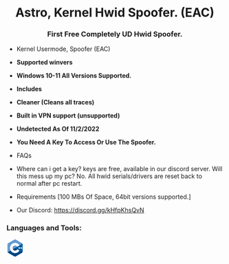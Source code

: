 <h1 align="center"> Astro, Kernel Hwid Spoofer. (EAC)</h1>
<h3 align="center">First Free Completely UD Hwid Spoofer.</h3>

- Kernel Usermode, Spoofer (EAC)
-  **Supported winvers**
-  **Windows 10-11 All Versions Supported.**
-  **Includes**
-  **Cleaner (Cleans all traces)**
-  **Built in VPN support (unsupported)**
-  **Undetected As Of 11/2/2022**
-  **You Need A Key To Access Or Use The Spoofer.**

- FAQs
-  Where can i get a key?
   keys are free, available in our discord server.
   Will this mess up my pc?
   No. All hwid serials/drivers are reset back to normal after pc restart.

- Requirements [100 MBs Of Space, 64bit versions supported.]
- Our Discord: https://discord.gg/kHfpKhsQvN
<p align="left">
</p>

<h3 align="left">Languages and Tools:</h3>
<p align="left"> <a href="https://www.w3schools.com/cpp/" target="_blank" rel="noreferrer"> <img src="https://raw.githubusercontent.com/devicons/devicon/master/icons/cplusplus/cplusplus-original.svg" alt="cplusplus" width="40" height="40"/> </a> </p>
